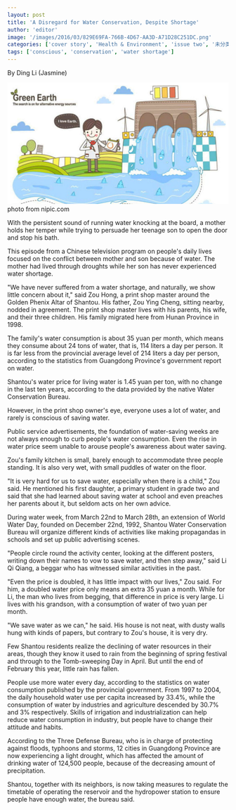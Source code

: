 ```yaml
---
layout: post
title: 'A Disregard for Water Conservation, Despite Shortage'
author: 'editor'
image: '/images/2016/03/829E69FA-766B-4D67-AA3D-A71D28C251DC.png'
categories: ['cover story', 'Health & Environment', 'issue two', '未分类']
tags: ['conscious', 'conservation', 'water shortage']
---
```


By Ding Li (Jasmine)

[![water saving](/images/2016/03/829E69FA-766B-4D67-AA3D-A71D28C251DC.png)](http://www.nipic.com/zhuanti/1326875_150.html)
photo from nipic.com

With the persistent sound of running water knocking at the board, a mother holds her temper while trying to persuade her teenage son to open the door and stop his bath.

This episode from a Chinese television program on people's daily lives focused on the conflict between mother and son because of water. The mother had lived through droughts while her son has never experienced water shortage.

"We have never suffered from a water shortage, and naturally, we show little concern about it," said Zou Hong, a print shop master around the Golden Phenix Altar of Shantou. His father, Zou Ying Cheng, sitting nearby, nodded in agreement. The print shop master lives with his parents, his wife, and their three children. His family migrated here from Hunan Province in 1998.

The family's water consumption is about 35 yuan per month, which means they consume about 24 tons of water, that is, 114 liters a day per person. It is far less from the provincial average level of 214 liters a day per person, according to the statistics from Guangdong Province's government report on water.

Shantou's water price for living water is 1.45 yuan per ton, with no change in the last ten years, according to the data provided by the native Water Conservation Bureau.

However, in the print shop owner's eye, everyone uses a lot of water, and rarely is conscious of saving water.

Public service advertisements, the foundation of water-saving weeks are not always enough to curb people's water consumption. Even the rise in water price seem unable to arouse people's awareness about water saving.

Zou's family kitchen is small, barely enough to accommodate three people standing. It is also very wet, with small puddles of water on the floor.

"It is very hard for us to save water, especially when there is a child," Zou said. He mentioned his first daughter, a primary student in grade two and said that she had learned about saving water at school and even preaches her parents about it, but seldom acts on her own advice.

During water week, from March 22nd to March 28th, an extension of World Water Day, founded on December 22nd, 1992, Shantou Water Conservation Bureau will organize different kinds of activities like making propagandas in schools and set up public advertising scenes.

"People circle round the activity center, looking at the different posters, writing down their names to vow to save water, and then step away," said Li Qi Qiang, a beggar who has witnessed similar activities in the past.

"Even the price is doubled, it has little impact with our lives," Zou said. For him, a doubled water price only means an extra 35 yuan a month. While for Li, the man who lives from begging, that difference in price is very large. Li lives with his grandson, with a consumption of water of two yuan per month.

"We save water as we can," he said. His house is not neat, with dusty walls hung with kinds of papers, but contrary to Zou's house, it is very dry.

Few Shantou residents realize the declining of water resources in their areas, though they know it used to rain from the beginning of spring festival and through to the Tomb-sweeping Day in April. But until the end of February this year, little rain has fallen.

People use more water every day, according to the statistics on water consumption published by the provincial government. From 1997 to 2004, the daily household water use per capita increased by 33.4%, while the consumption of water by industries and agriculture descended by 30.7% and 3% respectively. Skills of irrigation and industrialization can help reduce water consumption in industry, but people have to change their attitude and habits.

According to the Three Defense Bureau, who is in charge of protecting against floods, typhoons and storms, 12 cities in Guangdong Province are now experiencing a light drought, which has affected the amount of drinking water of 124,500 people, because of the decreasing amount of precipitation.

Shantou, together with its neighbors, is now taking measures to regulate the timetable of operating the reservoir and the hydropower station to ensure people have enough water, the bureau said.
